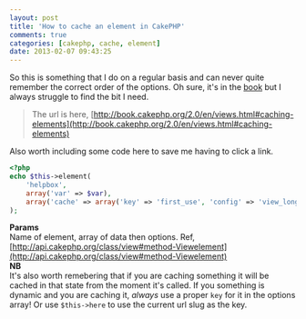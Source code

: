 ```yaml
---
layout: post
title: 'How to cache an element in CakePHP'
comments: true
categories: [cakephp, cache, element]
date: 2013-02-07 09:43:25
---
```


So this is something that I do on a regular basis and can never quite remember the correct order of the options. Oh sure, it's in the [book](http://book.cakephp.org) but I always struggle to find the bit I need.  

> The url is here, [http://book.cakephp.org/2.0/en/views.html#caching-elements](http://book.cakephp.org/2.0/en/views.html#caching-elements)  

Also worth including some code here to save me having to click a link.  

```php
<?php 
echo $this->element(
    'helpbox',
    array('var' => $var),
    array('cache' => array('key' => 'first_use', 'config' => 'view_long')
);
```

**Params**  
Name of element, array of data then options. Ref, [http://api.cakephp.org/class/view#method-Viewelement](http://api.cakephp.org/class/view#method-Viewelement)  
**NB**  
It's also worth remebering that if you are caching something it will be cached in that state from the moment it's called. If you something is dynamic and you are caching it, *always* use a proper `key` for it in the options array! Or use `$this->here` to use the current url slug as the key.
